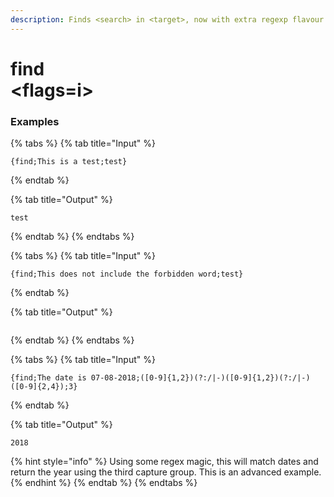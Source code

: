 ```yaml
---
description: Finds <search> in <target>, now with extra regexp flavour. <group> is an optional capture group to return when using regex. <flags> are any regex flags like "g" or "i", you can mix and match groups like "gi".
---
```


# find <target> <search> <group> <flags=i>

### Examples

{% tabs %}
{% tab title="Input" %}
```text
{find;This is a test;test}
```
{% endtab %}

{% tab title="Output" %}
```text
test
```
{% endtab %}
{% endtabs %}

{% tabs %}
{% tab title="Input" %}
```text
{find;This does not include the forbidden word;test}
```
{% endtab %}

{% tab title="Output" %}
```text

```
{% endtab %}
{% endtabs %}

{% tabs %}
{% tab title="Input" %}
```text
{find;The date is 07-08-2018;([0-9]{1,2})(?:/|-)([0-9]{1,2})(?:/|-)([0-9]{2,4});3}
```
{% endtab %}

{% tab title="Output" %}
```text
2018
```
{% hint style="info" %}
Using some regex magic, this will match dates and return the year using the third capture group. This is an advanced example.
{% endhint %}
{% endtab %}
{% endtabs %}